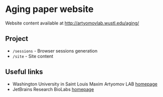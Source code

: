 Aging paper website
===================
Website content available at http://artyomovlab.wustl.edu/aging/

Project
-------
* `/sessions`   - Browser sessions generation
* `/site`       - Site content

Useful links
------------
* Washington University in Saint Louis Maxim Artyomov LAB [homepage](https://artyomovlab.wustl.edu/site/)
* JetBrains Research BioLabs [homepage](https://research.jetbrains.org/groups/biolabs)

